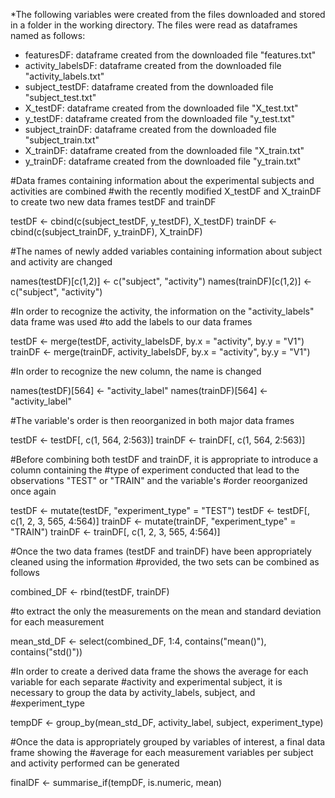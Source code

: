 *The following variables were created from the files downloaded and stored in a folder in the working directory. The files were read as dataframes named as follows:

+ featuresDF: dataframe created from the downloaded file "features.txt"
+ activity_labelsDF: dataframe created from the downloaded file "activity_labels.txt"
+ subject_testDF: dataframe created from the downloaded file "subject_test.txt"
+ X_testDF: dataframe created from the downloaded file "X_test.txt"
+ y_testDF: dataframe created from the downloaded file "y_test.txt"
+ subject_trainDF: dataframe created from the downloaded file "subject_train.txt"
+ X_trainDF: dataframe created from the downloaded file "X_train.txt"
+ y_trainDF: dataframe created from the downloaded file "y_train.txt"

#Data frames containing information about the experimental subjects and activities are combined
#with the recently modified X_testDF and X_trainDF to create two new data frames testDF and trainDF

testDF <- cbind(c(subject_testDF, y_testDF), X_testDF)
trainDF <- cbind(c(subject_trainDF, y_trainDF), X_trainDF)

#The names of newly added variables containing information about subject and activity are changed

names(testDF)[c(1,2)] <- c("subject", "activity")
names(trainDF)[c(1,2)] <- c("subject", "activity")

#In order to recognize the activity, the information on the "activity_labels" data frame was used
#to add the labels to our data frames

testDF <- merge(testDF, activity_labelsDF, by.x = "activity", by.y = "V1")
trainDF <- merge(trainDF, activity_labelsDF, by.x = "activity", by.y = "V1")

#In order to recognize the new column, the name is changed

names(testDF)[564] <- "activity_label"
names(trainDF)[564] <- "activity_label"

#The variable's order is then reoorganized in both major data frames

testDF <- testDF[, c(1, 564, 2:563)]
trainDF <- trainDF[, c(1, 564, 2:563)]

#Before combining both testDF and trainDF, it is appropriate to introduce a column containing the
#type of experiment conducted that lead to the observations "TEST" or "TRAIN" and the variable's
#order reoorganized once again

testDF <- mutate(testDF, "experiment_type" = "TEST")
testDF <- testDF[, c(1, 2, 3, 565, 4:564)]
trainDF <- mutate(trainDF, "experiment_type" = "TRAIN")
trainDF <- trainDF[, c(1, 2, 3, 565, 4:564)]

#Once the two data frames (testDF and trainDF) have been appropriately cleaned using the information 
#provided, the two sets can be combined as follows

combined_DF <- rbind(testDF, trainDF)

#to extract the only the measurements on the mean and standard deviation for each measurement

mean_std_DF <- select(combined_DF, 1:4, contains("mean()"), contains("std()"))

#In order to create a derived data frame the shows the average for each variable for each separate
#activity and experimental subject, it is necessary to group the data by activity_labels, subject, and
#experiment_type

tempDF <- group_by(mean_std_DF, activity_label, subject, experiment_type)

#Once the data is appropriately grouped by variables of interest, a final data frame showing the
#average for each measurement variables per subject and activity performed can be generated

finalDF <- summarise_if(tempDF, is.numeric, mean)
